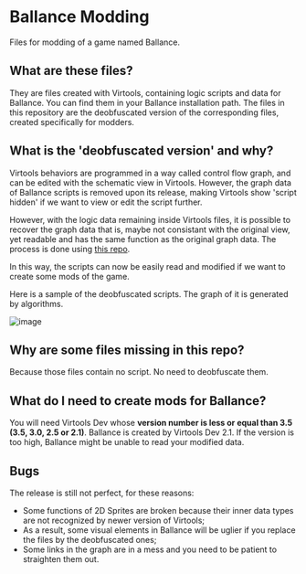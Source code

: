 # Ballance Modding

Files for modding of a game named Ballance.

## What are these files?

They are files created with Virtools, containing logic scripts and data for Ballance. You can find them in your Ballance installation path. The files in this repository are the deobfuscated version of the corresponding files, created specifically for modders.

## What is the 'deobfuscated version' and why?

Virtools behaviors are programmed in a way called control flow graph, and can be edited with the schematic view in Virtools. However, the graph data of Ballance scripts is removed upon its release, making Virtools show 'script hidden' if we want to view or edit the script further.

However, with the logic data remaining inside Virtools files, it is possible to recover the graph data that is, maybe not consistant with the original view, yet readable and has the same function as the original graph data. The process is done using [this repo](https://github.com/BearKidsTeam/VirtoolsScriptDeobfuscation).

In this way, the scripts can now be easily read and modified if we want to create some mods of the game.

Here is a sample of the deobfuscated scripts. The graph of it is generated by algorithms.

![image](/raw/Screenshot/script.png)

## Why are some files missing in this repo?

Because those files contain no script. No need to deobfuscate them.

## What do I need to create mods for Ballance?

You will need Virtools Dev whose **version number is less or equal than 3.5 (3.5, 3.0, 2.5 or 2.1)**. Ballance is created by Virtools Dev 2.1. If the version is too high, Ballance might be unable to read your modified data.

## Bugs

The release is still not perfect, for these reasons:

* Some functions of 2D Sprites are broken because their inner data types are not recognized by newer version of Virtools;
* As a result, some visual elements in Ballance will be uglier if you replace the files by the deobfuscated ones;
* Some links in the graph are in a mess and you need to be patient to straighten them out.